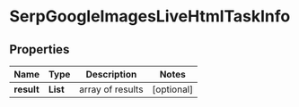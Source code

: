 # SerpGoogleImagesLiveHtmlTaskInfo


## Properties

| Name | Type | Description | Notes |
|------------ | ------------- | ------------- | -------------|
**result** | **List<SerpGoogleImagesLiveHtmlResultInfo>** | array of results |[optional]|